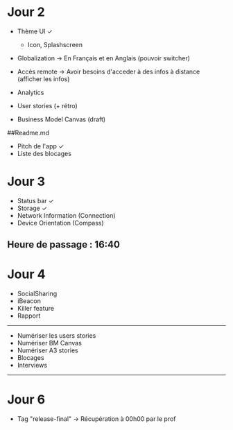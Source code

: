 # Jour 2
* Thème UI ✓
	* Icon, Splashscreen
* Globalization -> En Français et en Anglais (pouvoir switcher)
* Accès remote -> Avoir besoins d'acceder à des infos à distance (afficher les infos)
* Analytics

* User stories (+ rétro)
* Business Model Canvas (draft)

##Readme.md
* Pitch de l'app ✓
* Liste des blocages


# Jour 3
* Status bar ✓
* Storage ✓
* Network Information (Connection)
* Device Orientation (Compass)

## Heure de passage : 16:40


# Jour 4
* SocialSharing
* iBeacon
* Killer feature
* Rapport

----

* Numériser les users stories
* Numériser BM Canvas
* Numériser A3 stories
* Blocages
* Interviews

----

# Jour 6

* Tag "release-final" -> Récupération à 00h00 par le prof